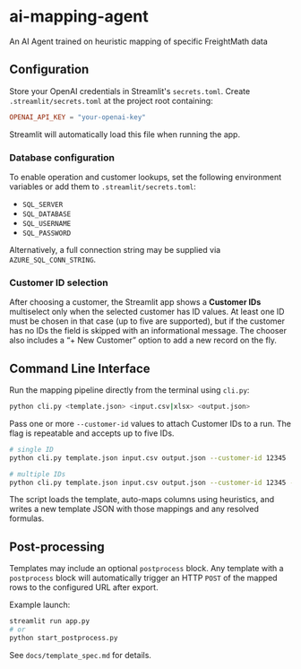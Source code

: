 # ai-mapping-agent
An AI Agent trained on heuristic mapping of specific FreightMath data

## Configuration

Store your OpenAI credentials in Streamlit's `secrets.toml`.
Create `.streamlit/secrets.toml` at the project root containing:

```toml
OPENAI_API_KEY = "your-openai-key"
```

Streamlit will automatically load this file when running the app.

### Database configuration

To enable operation and customer lookups, set the following environment variables
or add them to `.streamlit/secrets.toml`:

- `SQL_SERVER`
- `SQL_DATABASE`
- `SQL_USERNAME`
- `SQL_PASSWORD`

Alternatively, a full connection string may be supplied via
`AZURE_SQL_CONN_STRING`.

### Customer ID selection

After choosing a customer, the Streamlit app shows a **Customer IDs**
multiselect only when the selected customer has ID values. At least one ID must
be chosen in that case (up to five are supported), but if the customer has no
IDs the field is skipped with an informational message. The chooser also
includes a “+ New Customer” option to add a new record on the fly.

## Command Line Interface

Run the mapping pipeline directly from the terminal using `cli.py`:

```bash
python cli.py <template.json> <input.csv|xlsx> <output.json>
```

Pass one or more `--customer-id` values to attach Customer IDs to a run. The
flag is repeatable and accepts up to five IDs.

```bash
# single ID
python cli.py template.json input.csv output.json --customer-id 12345

# multiple IDs
python cli.py template.json input.csv output.json --customer-id 12345 --customer-id 67890
```

The script loads the template, auto-maps columns using heuristics, and writes a
new template JSON with those mappings and any resolved formulas.

## Post-processing

Templates may include an optional `postprocess` block. Any template with a
`postprocess` block will automatically trigger an HTTP `POST` of the mapped
rows to the configured URL after export.

Example launch:

```bash
streamlit run app.py
# or
python start_postprocess.py
```

See `docs/template_spec.md` for details.
